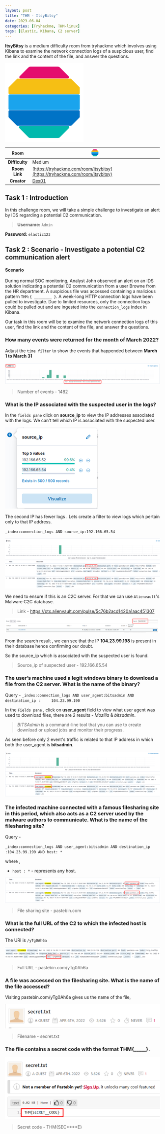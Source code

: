 ```yaml
---
layout: post
title: "THM - ItsyBitsy"
date: 2023-06-04 
categories: [Tryhackme, THM-linux]
tags: [Elastic, Kibana, C2 server]
---
```


**ItsyBitsy** is a medium difficulty room from tryhackme which involves using Kibana  to examine the network connection logs of a suspicious user, find the link and the content of the file, and answer the questions.

![1](/assets/img/posts/ItsyBitsy/itsybitsy.png)


|  **Room** 	| <img width="25" height="25" alt="ItsyBitsy" src="/assets/img/posts/ItsyBitsy/itsy.webp">                                          	|
|:--------------:	|----------------------------------------------------	|
| **Difficulty** 	| Medium                                             	|
|  **Room Link** 	| [https://tryhackme.com/room/itsybitsy](https://tryhackme.com/room/itsybitsy)               	|
|   **Creator**  	| [Dex01](https://tryhackme.com/p/Dex01) 	|




## Task 1 : Introduction

In this challenge room, we will take a simple challenge to investigate an alert by IDS regarding a potential C2 communication.

> **Username:** `Admin`
>
 **Password:** `elastic123`


## Task 2 : Scenario - Investigate a potential C2 communication alert

#### Scenario

During normal SOC monitoring, Analyst John observed an alert on an IDS solution indicating a potential C2 communication from a user Browne from the HR department. A suspicious file was accessed containing a malicious pattern `THM:{ ________ }`. A week-long HTTP connection logs have been pulled to investigate. Due to limited resources, only the connection logs could be pulled out and are ingested into the `connection_logs` index in Kibana.  

Our task in this room will be to examine the network connection logs of this user, find the link and the content of the file, and answer the questions.


### How many events were returned for the month of March 2022?

Adjust the `time filter` to show the events that happended between **March 1 to March 31**

![header](/assets/img/posts/ItsyBitsy/1.png)

> Number of events - 1482

### What is the IP associated with the suspected user in the logs?

In the `fields pane` click on **source_ip** to view the IP addresses associated with the logs. We can't tell which IP is associated with the suspected user.

![header](/assets/img/posts/ItsyBitsy/2.png)

The second IP has fewer logs . Lets create a filter to view logs which pertain only to that IP address.

`_index:connection_logs AND source_ip:192.166.65.54`

![header](/assets/img/posts/ItsyBitsy/3.png)

We need to ensure if this is an C2C server. For that we can use `Alienvault`'s  Malware C2C database.

> Link - https://otx.alienvault.com/pulse/5c76b2acd1420a1aac451307

![header](/assets/img/posts/ItsyBitsy/4.png)

From the search result , we can see that the IP **104.23.99.198** is present in  their database hence confirming our doubt.

So the source_ip which is associated with the suspected user is found.

> Source_ip of suspected user - 192.166.65.54

### The user’s machine used a legit windows binary to download a file from the C2 server. What is the name of the binary?

Query - `_index:connection_logs AND user_agent:bitsadmin AND destination_ip :     104.23.99.190`

In the `Fields pane` , click on **user_agent** field to view what user agent was used to download files, there are 2 results - *Mozilla* & *bitsadmin*.

> _BITSAdmin_ is a command-line tool that you can use to create download or upload jobs and monitor their progress.


As seen before only 2 event's traffic is related to that IP address in which both the user_agent is **bitsadmin**.

![header](/assets/img/posts/ItsyBitsy/5.png)


### The infected machine connected with a famous filesharing site in this period, which also acts as a C2 server used by the malware authors to communicate. What is the name of the filesharing site?

Query - 

`_index:connection_logs AND user_agent:bitsadmin AND destination_ip :104.23.99.190 AND host: * `

where , 

- `host : *`  - represents any host.

![header](/assets/img/posts/ItsyBitsy/6.png)

> File sharing site - pastebin.com

### What is the full URL of the C2 to which the infected host is connected?

The URI is  `/yTg0Ah6a`

![header](/assets/img/posts/ItsyBitsy/7.png)


> Full URL - pastebin.com/yTg0Ah6a 


### A file was accessed on the filesharing site. What is the name of the file accessed?

Visiting  pastebin.com/yTg0Ah6a gives us the name of the file,

![header](/assets/img/posts/ItsyBitsy/8.png)

> Filename - secret.txt

### The file contains a secret code with the format THM{_____}.

![header](/assets/img/posts/ItsyBitsy/9.png)

> Secret code - THM{SEC****E}
